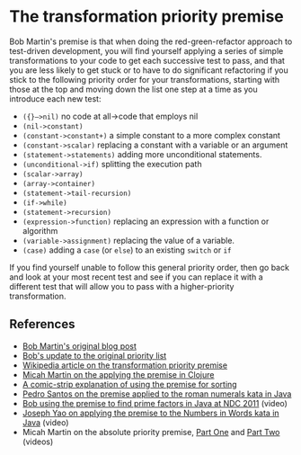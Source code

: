# The transformation priority premise

Bob Martin's premise is that when doing the red-green-refactor approach to test-driven development, you will find yourself applying a series of simple transformations to your code to get each successive test to pass, and that you are less likely to get stuck or to have to do significant refactoring if you stick to the following priority order for your transformations, starting with those at the top and moving down the list one step at a time as you introduce each new test:

+ `({}–>nil)` no code at all->code that employs nil
+ `(nil->constant)`
+ `(constant->constant+)` a simple constant to a more complex constant
+ `(constant->scalar)` replacing a constant with a variable or an argument
+ `(statement->statements)` adding more unconditional statements.
+ `(unconditional->if)` splitting the execution path
+ `(scalar->array)`
+ `(array->container)`
+ `(statement->tail-recursion)`
+ `(if->while)`
+ `(statement->recursion)`
+ `(expression->function)` replacing an expression with a function or algorithm
+ `(variable->assignment)` replacing the value of a variable.
+ `(case)` adding a `case` (or `else`) to an existing `switch` or `if`

If you find yourself unable to follow this general priority order, then go back and look at your most recent test and see if you can replace it with a different test that will allow you to pass with a higher-priority transformation.

## References

+ [Bob Martin's original blog post](https://blog.8thlight.com/uncle-bob/2013/05/27/TheTransformationPriorityPremise.html)
+ [Bob's update to the original priority list](https://blog.8thlight.com/uncle-bob/2013/05/27/FibTPP.html)
+ [Wikipedia article on the transformation priority premise](https://en.wikipedia.org/wiki/Transformation_Priority_Premise)
+ [Micah Martin on the applying the premise in Clojure](http://blog.8thlight.com/micah-martin/2012/11/17/transformation-priority-premise-applied.html)
+ [A comic-strip explanation of using the premise for sorting](https://blog.8thlight.com/uncle-bob/2013/05/27/TransformationPriorityAndSorting.html)
+ [Pedro Santos on the premise applied to the roman numerals kata in Java](http://codurance.com/2015/05/18/applying-transformation-priority-premise-to-roman-numerals-kata/)
+ [Bob using the premise to find prime factors in Java at NDC 2011](https://youtu.be/B93QezwTQpI?t=19m22s) (video)
+ [Joseph Yao on applying the premise to the Numbers in Words kata in Java](http://www.infoq.com/presentations/tpp-tdd) (video)
+ Micah Martin on the absolute priority premise, [Part One](https://vimeo.com/57851350) and [Part Two](https://vimeo.com/59265614) (videos)

